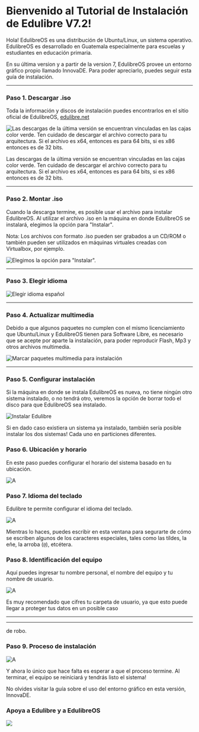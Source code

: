 Bienvenido al Tutorial de Instalación de Edulibre V7.2!
===================


Hola! EdulibreOS es una distribución de Ubuntu/Linux, un sistema operativo. EdulibreOS es desarrollado en Guatemala especialmente para escuelas y estudiantes en educación primaria.

En su última version y a partir de la version 7, EdulibreOS provee un entorno gráfico propio llamado InnovaDE. Para poder apreciarlo, puedes seguir esta guía de instalación.

---
### <i class="icon-download"></i> Paso 1. Descargar .iso 

Toda la información y discos de instalación puedes encontrarlos en el sitio oficial de EdulibreOS, [edulibre.net](http://edulibre.net/)


![Las descargas de la última versión se encuentran vinculadas en las cajas color verde. Ten cuidado de descargar el archivo correcto para tu arquitectura. Si el archivo es x64, entonces es para 64 bits, si es x86 entonces es de 32 bits. ](https://raw.githubusercontent.com/kmels/DocEdulibre/master/0-descarga.png)

Las descargas de la última versión se encuentran vinculadas en las cajas color verde. Ten cuidado de descargar el archivo correcto para tu arquitectura. Si el archivo es x64, entonces es para 64 bits, si es x86 entonces es de 32 bits. 

---
### <i class="icon-eject"></i> Paso 2. Montar .iso

Cuando la descarga termine, es posible usar el archivo para instalar EdulibreOS. Al utilizar el archivo .iso en la máquina en donde EdulibreOS se instalará, elegimos la opción para "Instalar".

Nota: Los archivos con formato .iso pueden ser grabados a un CD/ROM o también pueden ser utilizados en máquinas virtuales creadas con Virtualbox, por ejemplo. 

![Elegimos la opción para "Instalar".](https://raw.githubusercontent.com/kmels/DocEdulibre/master/1-inicio.png)


---
### <i class="icon-home"></i> Paso 3. Elegir idioma 

![Elegir idioma español](https://raw.githubusercontent.com/kmels/DocEdulibre/master/2-idioma.png)

---
### <i class="icon-refresh"></i> Paso 4. Actualizar multimedia

Debido a que algunos paquetes no cumplen con el mismo licenciamiento que Ubuntu/Linux y EdulibreOS tienen para Software Libre, es necesario que se acepte por aparte la instalación, para poder reproducir Flash, Mp3 y otros archivos multimedia.

![Marcar paquetes multimedia para instalación](https://raw.githubusercontent.com/kmels/DocEdulibre/master/3-actualizar.png)


---
### <i class="icon-cog"></i> Paso 5. Configurar instalación

Si la máquina en donde se instala EdulibreOS es nueva, no tiene ningún otro sistema instalado, o no tendrá otro, veremos la opción de borrar todo el disco para que EdulibreOS sea instalado.

![Instalar Edulibre](https://raw.githubusercontent.com/kmels/DocEdulibre/master/4-configurar.png)

Si en dado caso existiera un sistema ya instalado, también sería posible instalar los dos sistemas! Cada uno en particiones diferentes.

### <i class="icon-globe"></i> Paso 6. Ubicación y horario

En este paso puedes configurar el horario del sistema basado en tu ubicación.

![A](https://raw.githubusercontent.com/kmels/DocEdulibre/master/5-ubicacion.png)

### <i class="icon-edit"></i> Paso 7. Idioma del teclado

Edulibre te permite configurar el idioma del teclado.

![A](https://raw.githubusercontent.com/kmels/DocEdulibre/master/6-teclado.png)

Mientras lo haces, puedes escribir en esta ventana para segurarte de cómo se escriben  algunos de los caracteres especiales, tales como las tíldes, la eñe, la arroba (`@`), etcétera.

### <i class="icon-user"></i> Paso 8. Identificación del equipo

Aquí puedes ingresar tu nombre personal, el nombre del equipo y tu nombre de usuario.

![A](https://raw.githubusercontent.com/kmels/DocEdulibre/master/7-personalizar.png)

Es muy recomendado que cifres tu carpeta de usuario, ya que esto puede llegar a proteger tus datos en un posible caso


----------


----------


 de robo.

### <i class="icon-user"></i> Paso 9. Proceso de instalación

![A](https://raw.githubusercontent.com/kmels/DocEdulibre/master/8-proceso.png)

Y ahora lo único que hace falta es esperar a que el proceso termine. Al terminar, el equipo se reiniciará y tendrás listo el sistema!

No olvides visitar la guía sobre el uso del entorno gráfico en esta versión, InnovaDE.

### Apoya a Edulibre y a EdulibreOS

[![](http://edulibre.net/wp-content/uploads/2012/10/logo3-800x457.png)](http://edulibre.net/?cat=18)

